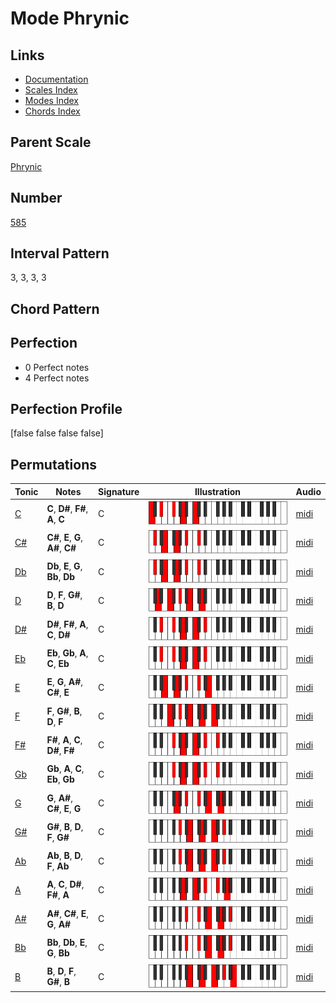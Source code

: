 # Mode Phrynic

## Links

- [Documentation](README.md)
- [Scales Index](Scales.md)
- [Modes Index](Modes.md)
- [Chords Index](Chords.md)

## Parent Scale

[Phrynic](ScalePhrynic.md)

## Number

[585](https://ianring.com/musictheory/scales/585)

## Interval Pattern

3, 3, 3, 3

## Chord Pattern



## Perfection

- 0 Perfect notes
- 4 Perfect notes

## Perfection Profile

[false false false false]

## Permutations

| Tonic | Notes | Signature | Illustration | Audio |
|-------|-------|-----------|--------------|-------|
| [C](ModeCNaturalPhrynic.md) | **C**, **D#**, **F#**, **A**, **C** | C | ![CNaturalPhrynic](ModeCNaturalPhrynic.png) | [midi](https://github.com/edipermadi/music/blob/main/docs/ModeCNaturalPhrynic.mid?raw=true) |
| [C#](ModeCSharpPhrynic.md) | **C#**, **E**, **G**, **A#**, **C#** | C | ![CSharpPhrynic](ModeCSharpPhrynic.png) | [midi](https://github.com/edipermadi/music/blob/main/docs/ModeCSharpPhrynic.mid?raw=true) |
| [Db](ModeDFlatPhrynic.md) | **Db**, **E**, **G**, **Bb**, **Db** | C | ![DFlatPhrynic](ModeDFlatPhrynic.png) | [midi](https://github.com/edipermadi/music/blob/main/docs/ModeDFlatPhrynic.mid?raw=true) |
| [D](ModeDNaturalPhrynic.md) | **D**, **F**, **G#**, **B**, **D** | C | ![DNaturalPhrynic](ModeDNaturalPhrynic.png) | [midi](https://github.com/edipermadi/music/blob/main/docs/ModeDNaturalPhrynic.mid?raw=true) |
| [D#](ModeDSharpPhrynic.md) | **D#**, **F#**, **A**, **C**, **D#** | C | ![DSharpPhrynic](ModeDSharpPhrynic.png) | [midi](https://github.com/edipermadi/music/blob/main/docs/ModeDSharpPhrynic.mid?raw=true) |
| [Eb](ModeEFlatPhrynic.md) | **Eb**, **Gb**, **A**, **C**, **Eb** | C | ![EFlatPhrynic](ModeEFlatPhrynic.png) | [midi](https://github.com/edipermadi/music/blob/main/docs/ModeEFlatPhrynic.mid?raw=true) |
| [E](ModeENaturalPhrynic.md) | **E**, **G**, **A#**, **C#**, **E** | C | ![ENaturalPhrynic](ModeENaturalPhrynic.png) | [midi](https://github.com/edipermadi/music/blob/main/docs/ModeENaturalPhrynic.mid?raw=true) |
| [F](ModeFNaturalPhrynic.md) | **F**, **G#**, **B**, **D**, **F** | C | ![FNaturalPhrynic](ModeFNaturalPhrynic.png) | [midi](https://github.com/edipermadi/music/blob/main/docs/ModeFNaturalPhrynic.mid?raw=true) |
| [F#](ModeFSharpPhrynic.md) | **F#**, **A**, **C**, **D#**, **F#** | C | ![FSharpPhrynic](ModeFSharpPhrynic.png) | [midi](https://github.com/edipermadi/music/blob/main/docs/ModeFSharpPhrynic.mid?raw=true) |
| [Gb](ModeGFlatPhrynic.md) | **Gb**, **A**, **C**, **Eb**, **Gb** | C | ![GFlatPhrynic](ModeGFlatPhrynic.png) | [midi](https://github.com/edipermadi/music/blob/main/docs/ModeGFlatPhrynic.mid?raw=true) |
| [G](ModeGNaturalPhrynic.md) | **G**, **A#**, **C#**, **E**, **G** | C | ![GNaturalPhrynic](ModeGNaturalPhrynic.png) | [midi](https://github.com/edipermadi/music/blob/main/docs/ModeGNaturalPhrynic.mid?raw=true) |
| [G#](ModeGSharpPhrynic.md) | **G#**, **B**, **D**, **F**, **G#** | C | ![GSharpPhrynic](ModeGSharpPhrynic.png) | [midi](https://github.com/edipermadi/music/blob/main/docs/ModeGSharpPhrynic.mid?raw=true) |
| [Ab](ModeAFlatPhrynic.md) | **Ab**, **B**, **D**, **F**, **Ab** | C | ![AFlatPhrynic](ModeAFlatPhrynic.png) | [midi](https://github.com/edipermadi/music/blob/main/docs/ModeAFlatPhrynic.mid?raw=true) |
| [A](ModeANaturalPhrynic.md) | **A**, **C**, **D#**, **F#**, **A** | C | ![ANaturalPhrynic](ModeANaturalPhrynic.png) | [midi](https://github.com/edipermadi/music/blob/main/docs/ModeANaturalPhrynic.mid?raw=true) |
| [A#](ModeASharpPhrynic.md) | **A#**, **C#**, **E**, **G**, **A#** | C | ![ASharpPhrynic](ModeASharpPhrynic.png) | [midi](https://github.com/edipermadi/music/blob/main/docs/ModeASharpPhrynic.mid?raw=true) |
| [Bb](ModeBFlatPhrynic.md) | **Bb**, **Db**, **E**, **G**, **Bb** | C | ![BFlatPhrynic](ModeBFlatPhrynic.png) | [midi](https://github.com/edipermadi/music/blob/main/docs/ModeBFlatPhrynic.mid?raw=true) |
| [B](ModeBNaturalPhrynic.md) | **B**, **D**, **F**, **G#**, **B** | C | ![BNaturalPhrynic](ModeBNaturalPhrynic.png) | [midi](https://github.com/edipermadi/music/blob/main/docs/ModeBNaturalPhrynic.mid?raw=true) |
